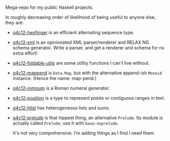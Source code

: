 Mega-repo for my public Haskell projects.

In roughly decreasing order of likelihood of being useful to anyone
else, they are:

* [q4c12-twofinger](packages/twofinger) is an efficient alternating
  sequence type.

* [q4c12-xml](packages/xml) is an opinionated XML parser/renderer and
  RELAX NG schema generator. Write a parser, and get a renderer and
  schema for no extra effort!

* [q4c12-foldable-utils](packages/foldable-utils) are some utility
  functions I can't live without.

* [q4c12-mappend](packages/mappend) is `Data.Map`, but with the
  alternative append-ish `Monoid` instance. (Hence the name:
  map-pend.)

* [q4c12-romnum](packages/romnum) is a Roman numeral generator.

* [q4c12-position](packages/position) is a type to represent points or
  contiguous ranges in text.

* [q4c12-hlist](packages/hlist) has heterogeneous lists and sums.

* [q4c12-prelude](packages/prelude) is that hippest thing, an
  alternative `Prelude`. Its module is actually called `Prelude`; use
  it with `base-noprelude`.

  It's not very comprehensive: I'm adding things as I find I need them.
